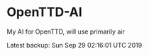 # OpenTTD-AI
My AI for OpenTTD, will use primarily air

Latest backup: Sun Sep 29 02:16:01 UTC 2019
